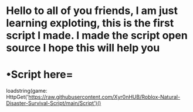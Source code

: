 # Hello to all of you friends, I am just learning exploting, this is the first script I made. I made the script open source I hope this will help you

# •Script here= 

loadstring(game: HttpGet('https://raw.githubusercontent.com/Xyr0nHUB/Roblox-Natural-Disaster-Survival-Script/main/Script')()

